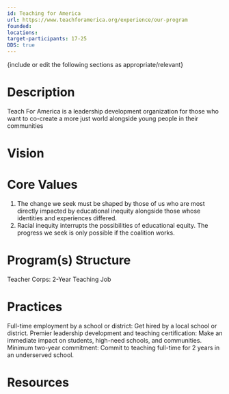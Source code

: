 ```yaml
---
id: Teaching for America
url: https://www.teachforamerica.org/experience/our-program
founded: 
locations: 
target-participants: 17-25
DDS: true
---
```


{include or edit the following sections as appropriate/relevant}

# Description

Teach For America is a leadership development organization for those who want to co-create a more just world alongside young people in their communities
# Vision
# Core Values

1. The change we seek must be shaped by those of us who are most directly impacted by educational inequity alongside those whose identities and experiences differed. 
2. Racial inequity interrupts the possibilities of educational equity. The progress we seek is only possible if the coalition works.
# Program(s) Structure
Teacher Corps: 2-Year Teaching Job
# Practices

Full-time employment by a school or district: Get hired by a local school or district. Premier leadership development and teaching certification: Make an immediate impact on students, high-need schools, and communities. Minimum two-year commitment: Commit to teaching full-time for 2 years in an underserved school.

# Resources
